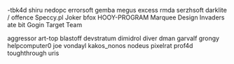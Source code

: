 -tbk4d
shiru
nedopc
errorsoft
gemba
megus
excess
rmda
serzhsoft
darklite / offence
Speccy.pl
Joker
bfox
HOOY-PROGRAM
Marquee Design
Invaders
ate bit
Gogin
Target Team

aggressor 
art-top 
blastoff 
devstratum 
dimidrol 
diver 
dman 
garvalf 
grongy 
helpcomputer0 
joe vondayl 
kakos_nonos 
nodeus 
pixelrat 
prof4d 
toughthrough 
uris

